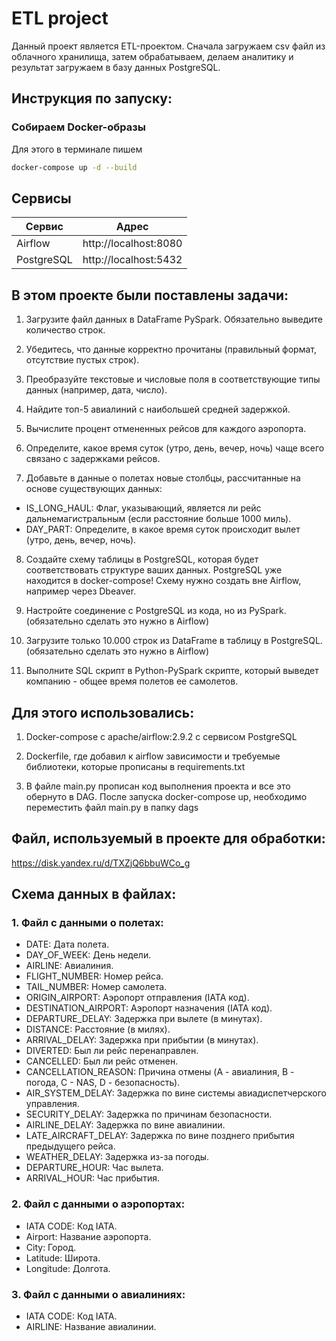 # ETL project

Данный проект является ETL-проектом. Сначала загружаем csv файл из облачного хранилища, затем обрабатываем, делаем аналитику и результат загружаем в базу данных PostgreSQL.

## Инструкция по запуску:
### Собираем Docker-образы
Для этого в терминале пишем
```bash
docker-compose up -d --build
```
## Сервисы
| Сервис     | Адрес                 |
|------------|-----------------------|
| Airflow    | http://localhost:8080 |
| PostgreSQL | http://localhost:5432 |

## В этом проекте были поставлены задачи:
1. Загрузите файл данных в DataFrame PySpark. Обязательно выведите количество строк.

2. Убедитесь, что данные корректно прочитаны (правильный формат, отсутствие пустых строк).

3. Преобразуйте текстовые и числовые поля в соответствующие типы данных (например, дата, число).

4. Найдите топ-5 авиалиний с наибольшей средней задержкой.

5. Вычислите процент отмененных рейсов для каждого аэропорта.

6. Определите, какое время суток (утро, день, вечер, ночь) чаще всего связано с задержками рейсов.

7. Добавьте в данные о полетах новые столбцы, рассчитанные на основе существующих данных:

- IS_LONG_HAUL: Флаг, указывающий, является ли рейс дальнемагистральным (если расстояние больше 1000 миль).
- DAY_PART: Определите, в какое время суток происходит вылет (утро, день, вечер, ночь).

8. Создайте схему таблицы в PostgreSQL, которая будет соответствовать структуре ваших данных. PostgreSQL уже находится в docker-compose! Схему нужно создать вне Airflow, например через Dbeaver.

9. Настройте соединение с PostgreSQL из кода, но из PySpark. (обязательно сделать это нужно в Airflow)

10. Загрузите только 10.000 строк из DataFrame в таблицу в PostgreSQL. (обязательно сделать это нужно в Airflow)

11. Выполните SQL скрипт в Python-PySpark скрипте, который выведет компанию - общее время полетов ее самолетов.

## Для этого использовались:
1. Docker-compose c apache/airflow:2.9.2 с сервисом PostgreSQL

2. Dockerfile, где добавил к airflow зависимости и требуемые библиотеки, которые прописаны в requirements.txt

3. В файле main.py прописан код выполнения проекта и все это обернуто в DAG.
После запуска docker-compose up, необходимо переместить файл main.py в папку dags

## Файл, используемый в проекте для обработки:

https://disk.yandex.ru/d/TXZjQ6bbuWCo_g

## Схема данных в файлах:
### 1. Файл с данными о полетах:
- DATE: Дата полета.
- DAY_OF_WEEK: День недели.
- AIRLINE: Авиалиния.
- FLIGHT_NUMBER: Номер рейса.
- TAIL_NUMBER: Номер самолета.
- ORIGIN_AIRPORT: Аэропорт отправления (IATA код).
- DESTINATION_AIRPORT: Аэропорт назначения (IATA код).
- DEPARTURE_DELAY: Задержка при вылете (в минутах).
- DISTANCE: Расстояние (в милях).
- ARRIVAL_DELAY: Задержка при прибытии (в минутах).
- DIVERTED: Был ли рейс перенаправлен.
- CANCELLED: Был ли рейс отменен.
- CANCELLATION_REASON: Причина отмены (A - авиалиния, B - погода, C - NAS, D - безопасность).
- AIR_SYSTEM_DELAY: Задержка по вине системы авиадиспетчерского управления.
- SECURITY_DELAY: Задержка по причинам безопасности.
- AIRLINE_DELAY: Задержка по вине авиалинии.
- LATE_AIRCRAFT_DELAY: Задержка по вине позднего прибытия предыдущего рейса.
- WEATHER_DELAY: Задержка из-за погоды.
- DEPARTURE_HOUR: Час вылета.
- ARRIVAL_HOUR: Час прибытия.


### 2. Файл с данными о аэропортах:
- IATA CODE: Код IATA.
- Airport: Название аэропорта.
- City: Город.
- Latitude: Широта.
- Longitude: Долгота.

### 3. Файл с данными о авиалиниях:
- IATA CODE: Код IATA.
- AIRLINE: Название авиалинии.